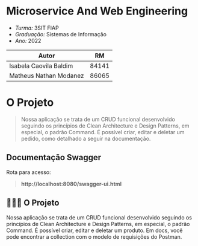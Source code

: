 #  **Microservice And Web Engineering**

* *Turma:* 3SIT FIAP
* *Graduação:* Sistemas de Informação
* *Ano:* 2022

| Autor               | RM                                                |
| ----------------- | ---------------------------------------------------------------- |
| Isabela Caovila Baldim        | 84141 |
| Matheus Nathan Modanez        | 86065 |


# O Projeto
> Nossa aplicação se trata de um CRUD funcional desenvolvido seguindo os princípios de Clean Architecture e Design Patterns, em especial, o padrão Command. É possível criar, editar e deletar um pedido, como detalhado a seguir na documentação.

## Documentação Swagger
Rota para acesso:
> **http://localhost:8080/swagger-ui.html**

## 👨🏻‍💻 O Projeto
Nossa aplicação se trata de um CRUD funcional desenvolvido seguindo os princípios de Clean Architecture e Design Patterns, em especial, o padrão Command. É possível criar, editar e deletar um produto. Em docs, você pode encontrar a collection com o modelo de requisições do Postman.
